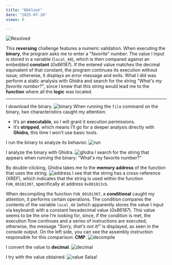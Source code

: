 ```yaml
---
title: "Bbbloat"
date: "2025-07-20"
views: 0

---
```

![Resolved](/images/reversing/Pasted_image_20250721033445.png)

This **reversing** challenge features a numeric validation. When executing the **binary**, the program asks me to enter a "favorite" number. The value I input is stored in a variable (`local_48`), which is then compared against an embedded **constant** (*0x86187*). If the entered value matches the decimal equivalent of that constant, the program continues its execution without issue; otherwise, it displays an error message and exits. What I did was perform a static analysis with Ghidra and search for the string *"What's my favorite number?"*, since I knew that this string would lead me to the **function** where all the **logic** was located.

--------

I download the binary.
![binary](/images/reversing/Pasted_image_20250720120958.png)
When running the `file` command on the binary, two characteristics caught my attention:
- It’s an **executable**, so I will grant it execution permissions.
- It’s **stripped**, which means I’ll go for a deeper analysis directly with **Ghidra**, this time I won’t use basic tools.

I run the binary to analyze its behavior.
![run](/images/reversing/Pasted_image_20250720125138.png)

I analyze the binary with Ghidra.
![ghidra](/images/reversing/Pasted_image_20250720124000.png)
I search for the string that appears when running the binary: "What's my favorite number?"

By double-clicking, Ghidra takes me to the **memory address** of the function that uses the string.
![address](/images/reversing/Pasted_image_20250720124812.png)
I see that the string has a cross-reference (XREF), which indicates that the string is used within the function `FUN_00101307`, specifically at address `0x001013cb`.

When decompiling the function `FUN_00101307`, a **conditional** caught my attention, it performs certain operations. The condition compares the contents of the variable `local_48` (which apparently stores the value I input via keyboard) with a constant hexadecimal value (*0x86187*). This value seems to be the one I’m looking for, since, if the condition is met, the execution flow continues and a series of instructions are executed; otherwise, the message *"Sorry, that's not it!"* is displayed, as seen in the console output. On the left side, you can see the assembly instruction responsible for this comparison: **CMP**.
![decompile](/images/reversing/Pasted_image_20250720125039.png)

I convert the value to **decimal**.
![decimal](/images/reversing/Pasted_image_20250720125148.png)

I try with the value obtained.
![value](/images/reversing/Pasted_image_20250720125206.png)
Salsa!
